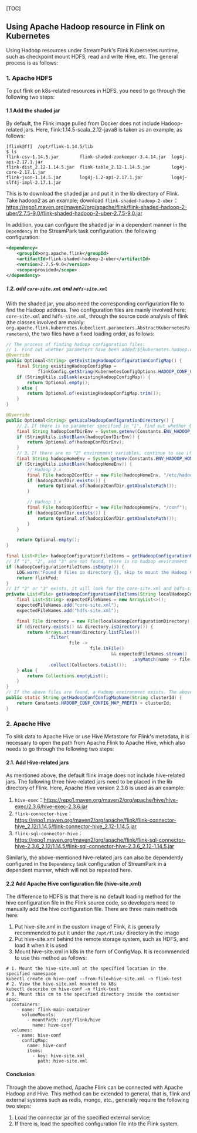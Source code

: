 [TOC]

## Using Apache Hadoop resource in Flink on Kubernetes

Using Hadoop resources under StreamPark's Flink Kubernetes runtime, such as checkpoint mount HDFS, read and write Hive, etc. The general process is as follows:

### 1. Apache HDFS

To put flink on k8s-related resources in HDFS, you need to go through the following two steps:

#### 1.1 Add the shaded jar

By default, the Flink image pulled from Docker does not include Hadoop-related jars. Here, flink:1.14.5-scala_2.12-java8 is taken as an example, as follows:

```shell
[flink@ff]  /opt/flink-1.14.5/lib
$ ls
flink-csv-1.14.5.jar        flink-shaded-zookeeper-3.4.14.jar  log4j-api-2.17.1.jar
flink-dist_2.12-1.14.5.jar  flink-table_2.12-1.14.5.jar        log4j-core-2.17.1.jar
flink-json-1.14.5.jar       log4j-1.2-api-2.17.1.jar           log4j-slf4j-impl-2.17.1.jar
```

This is to download the shaded jar and put it in the lib directory of Flink. Take hadoop2 as an example; download `flink-shaded-hadoop-2-uber`：https://repo1.maven.org/maven2/org/apache/flink/flink-shaded-hadoop-2-uber/2.7.5-9.0/flink-shaded-hadoop-2-uber-2.7.5-9.0.jar

In addition, you can configure the shaded jar in a dependent manner in the `Dependency` in the StreamPark task configuration. the following configuration:

```xml
<dependency>
    <groupId>org.apache.flink</groupId>
    <artifactId>flink-shaded-hadoop-2-uber</artifactId>
    <version>2.7.5-9.0</version>
    <scope>provided</scope>
</dependency>
```

##### 1.2. add `core-site.xml` and `hdfs-site.xml`

With the shaded jar, you also need the corresponding configuration file to find the Hadoop address. Two configuration files are mainly involved here: `core-site.xml` and `hdfs-site.xml`, through the source code analysis of flink (the classes involved are mainly: `org.apache.flink.kubernetes.kubeclient.parameters.AbstractKubernetesParameters`), the two files have a fixed loading order, as follows:

```java
// The process of finding hadoop configuration files:
// 1. Find out whether parameters have been added:${kubernetes.hadoop.conf.config-map.name}
@Override
public Optional<String> getExistingHadoopConfigurationConfigMap() {
    final String existingHadoopConfigMap =
            flinkConfig.getString(KubernetesConfigOptions.HADOOP_CONF_CONFIG_MAP);
    if (StringUtils.isBlank(existingHadoopConfigMap)) {
        return Optional.empty();
    } else {
        return Optional.of(existingHadoopConfigMap.trim());
    }
}

@Override
public Optional<String> getLocalHadoopConfigurationDirectory() {
    // 2、If there is no parameter specified in "1", find out whether the local environment where the native command is submitted has environment variables：${HADOOP_CONF_DIR}
    final String hadoopConfDirEnv = System.getenv(Constants.ENV_HADOOP_CONF_DIR);
    if (StringUtils.isNotBlank(hadoopConfDirEnv)) {
        return Optional.of(hadoopConfDirEnv);
    }
    // 3、If there are no "2" environment variables, continue to see if there are environment variables:${HADOOP_HOME}
    final String hadoopHomeEnv = System.getenv(Constants.ENV_HADOOP_HOME);
    if (StringUtils.isNotBlank(hadoopHomeEnv)) {
        // Hadoop 2.x
        final File hadoop2ConfDir = new File(hadoopHomeEnv, "/etc/hadoop");
        if (hadoop2ConfDir.exists()) {
            return Optional.of(hadoop2ConfDir.getAbsolutePath());
        }

        // Hadoop 1.x
        final File hadoop1ConfDir = new File(hadoopHomeEnv, "/conf");
        if (hadoop1ConfDir.exists()) {
            return Optional.of(hadoop1ConfDir.getAbsolutePath());
        }
    }

    return Optional.empty();
}

final List<File> hadoopConfigurationFileItems = getHadoopConfigurationFileItems(localHadoopConfigurationDirectory.get());
// If "1", "2", and "3" are not found, there is no hadoop environment
if (hadoopConfigurationFileItems.isEmpty()) {
    LOG.warn("Found 0 files in directory {}, skip to mount the Hadoop Configuration ConfigMap.", localHadoopConfigurationDirectory.get());
    return flinkPod;
}
// If "2" or "3" exists, it will look for the core-site.xml and hdfs-site.xml files in the path where the above environment variables are located
private List<File> getHadoopConfigurationFileItems(String localHadoopConfigurationDirectory) {
    final List<String> expectedFileNames = new ArrayList<>();
    expectedFileNames.add("core-site.xml");
    expectedFileNames.add("hdfs-site.xml");

    final File directory = new File(localHadoopConfigurationDirectory);
    if (directory.exists() && directory.isDirectory()) {
        return Arrays.stream(directory.listFiles())
                .filter(
                        file ->
                                file.isFile()
                                        && expectedFileNames.stream()
                                                .anyMatch(name -> file.getName().equals(name)))
                .collect(Collectors.toList());
    } else {
        return Collections.emptyList();
    }
}
// If the above files are found, a Hadoop environment exists. The above two files will be parsed into key-value pairs and then constructed into a ConfigMap. The naming rules are as follows:
public static String getHadoopConfConfigMapName(String clusterId) {
    return Constants.HADOOP_CONF_CONFIG_MAP_PREFIX + clusterId;
}
```



### 2. Apache Hive

To sink data to Apache Hive or use Hive Metastore for Flink's metadata, it is necessary to open the path from Apache Flink to Apache Hive, which also needs to go through the following two steps:

#### 2.1. Add Hive-related jars

As mentioned above, the default flink image does not include hive-related jars. The following three hive-related jars need to be placed in the lib directory of Flink. Here, Apache Hive version 2.3.6 is used as an example:

1. `hive-exec`：https://repo1.maven.org/maven2/org/apache/hive/hive-exec/2.3.6/hive-exec-2.3.6.jar
2. `flink-connector-hive`：https://repo1.maven.org/maven2/org/apache/flink/flink-connector-hive_2.12/1.14.5/flink-connector-hive_2.12-1.14.5.jar
3. `flink-sql-connector-hive`：https://repo1.maven.org/maven2/org/apache/flink/flink-sql-connector-hive-2.3.6_2.12/1.14.5/flink-sql-connector-hive-2.3.6_2.12-1.14.5.jar

Similarly, the above-mentioned hive-related jars can also be dependently configured in the `Dependency` task configuration of StreamPark in a dependent manner, which will not be repeated here.

#### 2.2 Add Apache Hive configuration file (hive-site.xml)

The difference to HDFS is that there is no default loading method for the hive configuration file in the Flink source code, so developers need to manually add the hive configuration file. There are three main methods here:

1. Put hive-site.xml in the custom image of Flink, it is generally recommended to put it under the `/opt/flink/` directory in the image
2. Put hive-site.xml behind the remote storage system, such as HDFS, and load it when it is used
3. Mount hive-site.xml in k8s in the form of ConfigMap. It is recommended to use this method as follows:

```shell
# 1. Mount the hive-site.xml at the specified location in the specified namespace
kubectl create cm hive-conf --from-file=hive-site.xml -n flink-test
# 2. View the hive-site.xml mounted to k8s
kubectl describe cm hive-conf -n flink-test 
# 3. Mount this cm to the specified directory inside the container
spec:
  containers:
    - name: flink-main-container
      volumeMounts:
        - mountPath: /opt/flink/hive
          name: hive-conf
  volumes:
    - name: hive-conf
      configMap:
        name: hive-conf
        items:
          - key: hive-site.xml
            path: hive-site.xml
```



#### Conclusion

Through the above method, Apache Flink can be connected with Apache Hadoop and Hive. This method can be extended to general, that is, flink and external systems such as redis, mongo, etc., generally require the following two steps:

1. Load the connector jar of the specified external service;
2. If there is, load the specified configuration file into the Flink system.
